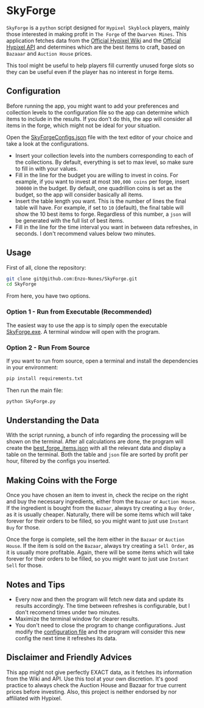 # SkyForge

`SkyForge` is a `python` script designed for `Hypixel Skyblock` players, mainly those interested in making profit in `The Forge` of the `Dwarven Mines`.
This application fetches data from the [Official Hypixel Wiki](https://wiki.hypixel.net/The_Forge) and the [Official Hypixel API](https://api.hypixel.net)
and determines which are the best items to craft, based on `Bazaaar` and `Auction House` prices.

This tool might be useful to help players fill currently unused forge slots so they can be useful even if the player has no interest in forge items.

## Configuration

Before running the app, you might want to add your preferences and collection levels to the configuration file so the app can determine which items to include in the results. If you don't do this, the app will consider all items in the forge, which might not be ideal for your situation.

Open the [SkyForgeConfigs.json](SkyForgeConfigs.json) file with the text editor of your choice and take a look at the configurations.

- Insert your collection levels into the numbers corresponding to each of the collections. By default, everything is set to max level, so make sure to fill in with your values.
- Fill in the line for the budget you are willing to invest in coins. For example, if you want to invest at most `300,000 coins` per forge, insert `300000` in the budget. By default, one quadrillion coins is set as the budget, so the app will consider basically all items.
- Insert the table length you want. This is the number of lines the final table will have. For example, if set to `10` (default), the final table will show the 10 best items to forge. Regardless of this number, a `json` will be generated with the full list of best items.
- Fill in the line for the time interval you want in between data refreshes, in seconds. I don't recommend values below two minutes.

## Usage

First of all, clone the repository:

```bash
git clone git@github.com:Enzo-Nunes/SkyForge.git
cd SkyForge
```

From here, you have two options.

### Option 1 - Run from Executable (Recommended)

The easiest way to use the app is to simply open the executable [SkyForge.exe](SkyForge.exe). A terminal window will open with the program.

### Option 2 - Run From Source

If you want to run from source, open a terminal and install the dependencies in your environment:

```bash
pip install requirements.txt
```

Then run the main file:

```bash
python SkyForge.py
```

## Understanding the Data

With the script running, a bunch of info regarding the processing will be shown on the terminal. After all calculations are done, the program will create the [best_forge_items.json](best_forge_items.json) with all the relevant data and display a table on the terminal. Both the table and `json` file are sorted by profit per hour, filtered by the configs you inserted.

## Making Coins with the Forge

Once you have chosen an item to invest in, check the recipe on the right and buy the necessary ingredients, either from the `Bazaar` or `Auction House`. If the ingredient is bought from the `Bazaar`, always try creating a `Buy Order`, as it is usually cheaper. Naturally, there will be some items which will take forever for their orders to be filled, so you might want to just use `Instant Buy` for those.

Once the forge is complete, sell the item either in the `Bazaar` or `Auction House`. If the item is sold on the `Bazaar`, always try creating a `Sell Order`, as it is usually more profitable. Again, there will be some items which will take forever for their orders to be filled, so you might want to just use `Instant Sell` for those.

## Notes and Tips

- Every now and then the program will fetch new data and update its results accordingly. The time between refreshes is configurable, but I don't recomend times under two minutes.
- Maximize the terminal window for clearer results.
- You don't need to close the program to change configurations. Just modify the [configuration file](SkyForgeConfigs.json) and the program will consider this new config the next time it refreshes its data.

## Disclaimer and Friendly Advices

This app might not give perfectly EXACT data, as it fetches its information from the Wiki and API. Use this tool at your own discretion. It's good practice to always check the Auction House and Bazaar for true current prices before investing. Also, this project is neither endorsed by nor affiliated with Hypixel.
